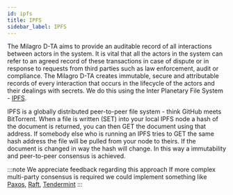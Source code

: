 ```yaml
---
id: ipfs
title: IPFS
sidebar_label: IPFS
---
```


The Milagro D-TA aims to provide an auditable record of all interactions between actors in the system. It is vital that all the actors in the system can refer to an agreed record of these transactions in case of dispute or in response to requests from third parties such as law enforcement, audit or compliance.  The Milagro D-TA creates immutable, secure and attributable records of every interaction that occurs in the lifecycle of the actors and their dealings with secrets. We do this using the Inter Planetary File System - [IPFS](https://ipfs.io/).

IPFS is a globally distributed peer-to-peer file system - think GitHub meets BitTorrent. When a file is written (SET) into your local IPFS node a hash of the document is returned, you can then GET the document using that address. If somebody else who is running an IPFS tries to GET the same hash address the file will be pulled from your node to theirs. If the document is changed in way the hash will change. In this way a immutability and peer-to-peer consensus is achieved.

:::note We appreciate feedback regarding this approach
If more complex multi-party consensus is required we could implement something like [Paxos](https://understandingpaxos.wordpress.com/), [Raft](https://raft.github.io/), [Tendermint](https://tendermint.com/)
:::
